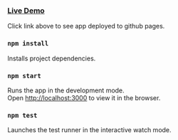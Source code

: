 ### [Live Demo](https://kubawysocki.github.io/covid-geo-charts/)

Click link above to see app deployed to github pages.

### `npm install`

Installs project dependencies.

### `npm start`

Runs the app in the development mode.\
Open [http://localhost:3000](http://localhost:3000) to view it in the browser.

### `npm test`

Launches the test runner in the interactive watch mode.